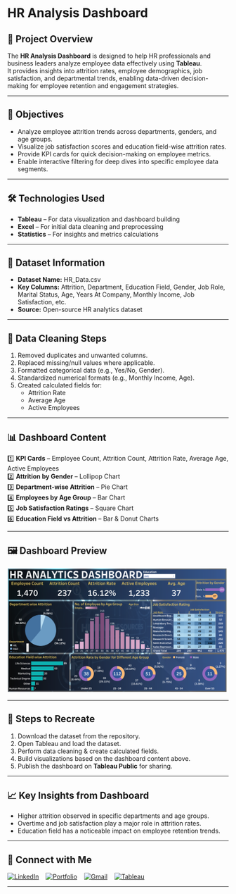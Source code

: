 # HR Analysis Dashboard

## 📌 Project Overview

The **HR Analysis Dashboard** is designed to help HR professionals and business leaders analyze employee data effectively using **Tableau**.  
It provides insights into attrition rates, employee demographics, job satisfaction, and departmental trends, enabling data-driven decision-making for employee retention and engagement strategies.

---

## 🎯 Objectives

- Analyze employee attrition trends across departments, genders, and age groups.  
- Visualize job satisfaction scores and education field-wise attrition rates.  
- Provide KPI cards for quick decision-making on employee metrics.  
- Enable interactive filtering for deep dives into specific employee data segments.  

---

## 🛠️ Technologies Used

- **Tableau** – For data visualization and dashboard building  
- **Excel** – For initial data cleaning and preprocessing  
- **Statistics** – For insights and metrics calculations  

---

## 📂 Dataset Information

- **Dataset Name:** HR_Data.csv  
- **Key Columns:** Attrition, Department, Education Field, Gender, Job Role, Marital Status, Age, Years At Company, Monthly Income, Job Satisfaction, etc.  
- **Source:** Open-source HR analytics dataset  

---

## 🧹 Data Cleaning Steps

1. Removed duplicates and unwanted columns.  
2. Replaced missing/null values where applicable.  
3. Formatted categorical data (e.g., Yes/No, Gender).  
4. Standardized numerical formats (e.g., Monthly Income, Age).  
5. Created calculated fields for:  
   - Attrition Rate  
   - Average Age  
   - Active Employees  

---

## 📊 Dashboard Content

1️⃣ **KPI Cards** – Employee Count, Attrition Count, Attrition Rate, Average Age, Active Employees  
2️⃣ **Attrition by Gender** – Lollipop Chart  
3️⃣ **Department-wise Attrition** – Pie Chart  
4️⃣ **Employees by Age Group** – Bar Chart  
5️⃣ **Job Satisfaction Ratings** – Square Chart  
6️⃣ **Education Field vs Attrition** – Bar & Donut Charts  

---

## 🖼️ Dashboard Preview

![HR Dashboard](https://github.com/rohitjaiswalrj32/HR-Analysis-Dashboard/blob/main/Dashboard.png)

---

## 🚀 Steps to Recreate

1. Download the dataset from the repository.  
2. Open Tableau and load the dataset.  
3. Perform data cleaning & create calculated fields.  
4. Build visualizations based on the dashboard content above.  
5. Publish the dashboard on **Tableau Public** for sharing.  

---

## 📈 Key Insights from Dashboard

- Higher attrition observed in specific departments and age groups.  
- Overtime and job satisfaction play a major role in attrition rates.  
- Education field has a noticeable impact on employee retention trends.  

---

## 🔗 Connect with Me

[![LinkedIn](https://img.shields.io/badge/LinkedIn-%230077B5?style=for-the-badge&logo=linkedin&logoColor=white)](https://www.linkedin.com/in/rohitjaiswalrj32/) &nbsp;&nbsp;
[![Portfolio](https://img.shields.io/badge/Portfolio-%23FF5733?style=for-the-badge&logo=googlesites&logoColor=white)](https://rohitjaiswalrj32.github.io/Portfolio/) &nbsp;&nbsp;
[![Gmail](https://img.shields.io/badge/Gmail-%23D14836?style=for-the-badge&logo=gmail&logoColor=white)](mailto:rohitjaiswalrj32@gmail.com) &nbsp;&nbsp;
[![Tableau](https://img.shields.io/badge/Tableau-%232E9CCA?style=for-the-badge&logo=tableau&logoColor=white)](https://public.tableau.com/app/profile/rohit.jaiswal8824/)

---
